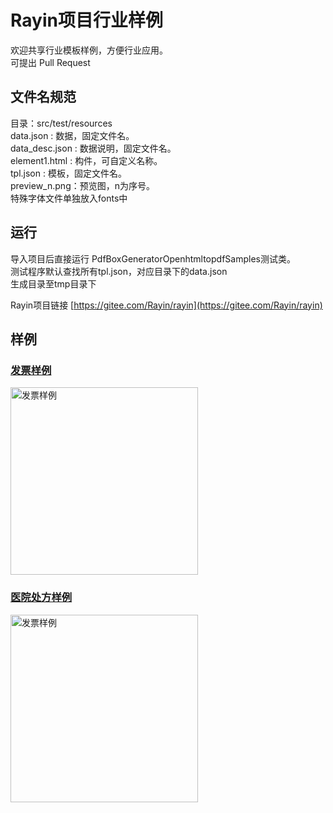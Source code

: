# Rayin项目行业样例
欢迎共享行业模板样例，方便行业应用。 \
可提出 Pull Request 

## 文件名规范
目录：src/test/resources \
data.json : 数据，固定文件名。 \
data_desc.json : 数据说明，固定文件名。 \
element1.html : 构件，可自定义名称。 \
tpl.json : 模板，固定文件名。 \
preview_n.png：预览图，n为序号。 \
特殊字体文件单独放入fonts中 

## 运行
导入项目后直接运行 PdfBoxGeneratorOpenhtmltopdfSamples测试类。 \
测试程序默认查找所有tpl.json，对应目录下的data.json \
生成目录至tmp目录下

Rayin项目链接 [https://gitee.com/Rayin/rayin](https://gitee.com/Rayin/rayin)

## 样例
###  [发票样例](https://www.yuque.com/liuer_doc/rayin)
<img title="发票样例" src="https://gitee.com/Rayin/rayin-template-sample/raw/master/src/test/resources/samples/receipt/fapiao/fapiao.png" width="300px">

### [医院处方样例](https://www.yuque.com/liuer_doc/rayin)
<img title="发票样例" src="https://gitee.com/Rayin/rayin-template-sample/raw/master/src/test/resources/samples/receipt/hospital/hospital.png" width="300px">
